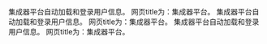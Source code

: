集成器平台自动加载和登录用户信息。
网页title为：集成器平台。
集成器平台自动加载和登录用户信息。
网页title为：集成器平台。
集成器平台自动加载和登录用户信息。
网页title为：集成器平台。
